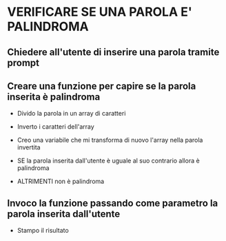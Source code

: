 # VERIFICARE SE UNA PAROLA E' PALINDROMA

## Chiedere all'utente di inserire una parola tramite prompt

## Creare una funzione per capire se la parola inserita è palindroma

  - Divido la parola in un array di caratteri

  - Inverto i caratteri dell'array

  - Creo una variabile che mi transforma di nuovo l'array nella parola invertita

  - SE la parola inserita dall'utente è uguale al suo contrario allora è palindroma

  - ALTRIMENTI non è palindroma

## Invoco la funzione passando come parametro la parola inserita dall'utente

  - Stampo il risultato

